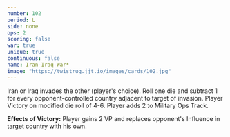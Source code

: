 ```yaml
---
number: 102
period: L
side: none
ops: 2
scoring: false
war: true
unique: true
continuous: false
name: Iran-Iraq War*
image: "https://twistrug.jjt.io/images/cards/102.jpg"
---
```

Iran or Iraq invades the other (player's choice). Roll one die and subtract 1 for every opponent-controlled country adjacent to target of invasion. Player Victory on modified die roll of 4-6. Player adds 2 to Military Ops Track.

**Effects of Victory:** Player gains 2 VP and replaces opponent's Influence in target country with his own.
